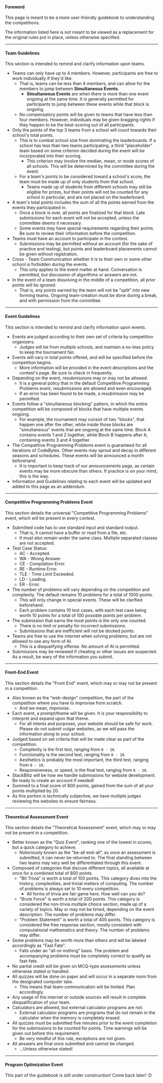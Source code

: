 #### Foreword

This page is meant to be a more user-friendly guidebook to understanding the competitions.

The information listed here is not meant to be viewed as a replacement for the original rules put in place, unless otherwise specified.

---

#### Team Guidelines

This section is intended to remind and clarify information upon teams.

- Teams can only have up to 4 members. However, participants are free to work individually if they'd like.
  - That is, teams can be less than 4 members, and can allow for the members to jump between **Simultaneous Events**.
    - **Simultaneous Events** are when there is more than one event ongoing at the same time. It is generally permitted for participants to jump between these events while that block is ongoing.
  - No compensatory points will be given to teams that have less than four members. However, individuals may be given bragging rights if they happen to be the best-scoring out of all participants.
- Only the points of the top 3 teams from a school will count towards their school's total points.
  - This is to combat school size from dominating the leaderboards. If a school has less than two teams participating, a third "placeholder" team based on some criterion decided during the event will be incorporated into their scoring.
    - This criterion may involve the median, mean, or mode scores of all schools. This will be determined by the committee during the event.
  - For a team's points to be considered toward a school's score, the team must be made up of only students from that school.
    - Teams made up of students from different schools may still be eligible for prizes, but their points will not be counted for any school in particular, and are not placed on the leaderboard.
- A team's total points includes the sum of all the points earned from the events they participated in.
  - Once a block is over, all points are finalized for that block. Late submissions for each event will not be accepted, unless the committee deems it necessary.
  - Some events may have special requirements regarding their points. Be sure to review their information before the competition.
- Teams must have an account to participate in the contest.
  - Submissions may be permitted without an account (for the sake of practice and testing), but points and leaderboard placements cannot be given without registration.
- Cross - Team Communication whether it is to their own or some other school is forbidden during the events.
  - This only applies to the event matter at hand. Conversation is permitted, but discussion of algorithms or answers are not.
- In the event of a team dissolving in the middle of a competition, all prior points will be ignored.
  - That is, any points earned by the team will not be "split" into new forming teams. Ongoing team-creation must be done during a break, and with permission from the committee.

---

#### Event Guidelines

This section is intended to remind and clarify information upon events.

- Events are judged according to their own set of criteria by competition organizers.
  - Judges will be from multiple schools, and maintain a no-bias policy to keep the tournament fair.
- Events will vary in total points offered, and will be specified before the competition begins.
  - More information will be provided in the event descriptions and the contest's page. Be sure to check in frequently.
- Depending on the event, resubmissions may or may not be allowed.
  - It is a general policy that in the default Competitive Programming Problems event, resubmissions are allowed and even encouraged.
  - If an error has been found to be made, a resubmission may be permitted.
- Events follow a "simultaneous blocking" pattern, in which the entire competition will be composed of blocks that have multiple events ongoing.
  - For example, the tournament may consist of two "blocks", that happen one after the other, while inside those blocks are "simultaneous" events that are ongoing at the same time. Block A contains events 1 and 2 together, while Block B happens after A, containing events 3 and 4 together.
- The Competitive Programming Problems event is guaranteed for all iterations of CodeBytes. Other events may sprout and decay in different seasons and schedules. These events will be announced a month beforehand.
  - It is important to keep track of our announcements page, as certain events may be more obscure than others. If practice is on your mind, this is the way.
- Information and Guidelines relating to each event will be updated and added to this page as an addendum.

---

#### Competitive Programming Problems Event

This section details the universal "Competitive Programming Problems" event, which will be present in every contest.

- Submitted code has to use standard input and standard output.
  - That is, it cannot have a buffer or read from a file, etc.
  - It must also remain under the same class. Multiple separated classes are not accepted.
- Test Case Status:
  - AC - Accepted.
  - WA - Wrong Answer.
  - CE - Compilation Error.
  - RE - Runtime Error.
  - TLE - Time Limit Exceeded.
  - LD - Loading.
  - ER - Error.
- The number of problems will vary depending on the competition and complexity. The default remains 10 problems for a total of 1000 points.
  - This will only change in special events. These will be clarified beforehand.
  - Each problem contains 10 test cases, with each test case being worth 10 points for a total of 100 possible points per problem.
- The submission that earns the most points is the only one counted.
  - There is no limit or penalty for incorrect submissions.
  - Submissions that are inefficient will not be docked points.
- Teams are free to use the internet when solving problems, but are not allowed to use any form of AI.
  - This is a disqualifying offense. No amount of AI is permitted.
- Submissions may be reviewed if cheating or other issues are suspected. As a result, be wary of the information you submit.

---

#### Front-End Event

This section details the "Front End" event, which may or may not be present in a competition.

- Also known as the "web-design" competition, the part of the competition where you have to improvise from scratch.
  - And we mean, *improvise.*
- Each event, a prompt/theme will be given. It is your responsibility to interpret and expand upon that theme.
  - For all intents and purposes, your website should be safe for work. Please do not submit vulgar websites, as we will pass the information along to your school.
- Judged based on set criteria that will be made clear as part of the competition.
  - Complexity is the first test, ranging from `0 - 10`.
  - Functionality is the second test, ranging from `0 - 10`.
  - Aesthetics is probably the most important, the third test, ranging from `0 - 10`.
  - Responsiveness, or speed, is the final test, ranging from `0 - 10`.
- StackBlitz will be how we handle submissions for website development. Be ready to create an account if needed!
- Summed to a final score of 800 points, gained from the sum of all your points multiplied by 20.
- As this portion is technically subjective, we have multiple judges reviewing the websites to ensure fairness.

---

#### Theoretical Assessment Event

This section details the "Theoretical Assessment" event, which may or may not be present in a competition.

- Better known as the "Quiz Event", ranking one of the lowest in scores, but a quick category to achieve.
  - Notoriously known as the "be-all end-all”, as once an assessment is submitted, it can never be returned to. The final standing between two teams may very well be differentiated through this event.
- Composed of categories that discuss different topics, all available at once for a combined total of 800 points.
  - "Bit Trivia" is worth a total of 100 points. This category dives into the history, complexities, and trivial matters of computing. The number of problems is always set to 10 every competition.
    - All forms of trivia are fair game here. How well can you do?
  - "Brute Force" is worth a total of 200 points. This category is considered the non-trivia multiple choice section, made up of a variety of topics. May or may not be timed, depending on the event description. The number of problems may differ.
  - "Problem Statement" is worth a total of 400 points. This category is considered the free response section, mostly consistent with computational mathematics and theory. The number of problems may differ.
- Some problems may be worth more than others and will be labeled accordingly as "Fast Fate".
  - Falls under an "all-or-nothing" basis. The problem and accompanying problems must be completely correct to qualify as fast-fate.
- No partial credit will be given on MCQ-type assessments unless otherwise stated or handled.
- All quizzes will be done on paper and will occur in a separate room from the designated computer labs.
  - This means that team-communication will be limited. Plan accordingly.
- Any usage of the internet or outside sources will result in complete disqualification of your team.
- Calculators are allowed, but external calculator programs are not.
  - External calculator programs are programs that do not remain in the calculator when the memory is completely erased.
- All quizzes must be submitted five minutes prior to the event completion for the submissions to be counted for points. Time warnings will be given out before this requirement.
  - Be very mindful of this rule, exceptions are not given.
- All answers are final once submitted and cannot be changed.
  - …Unless otherwise stated!

---

#### Program Optimization Event

This part of the guidebook is still under construction! Come back later! :D
